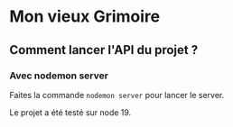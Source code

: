 # Mon vieux Grimoire


## Comment lancer l'API du projet ? 

### Avec nodemon server

Faites la commande `nodemon server` pour lancer le server. 

Le projet a été testé sur node 19. 



